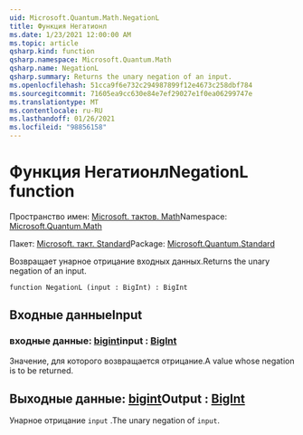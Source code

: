 ```yaml
---
uid: Microsoft.Quantum.Math.NegationL
title: Функция Негатионл
ms.date: 1/23/2021 12:00:00 AM
ms.topic: article
qsharp.kind: function
qsharp.namespace: Microsoft.Quantum.Math
qsharp.name: NegationL
qsharp.summary: Returns the unary negation of an input.
ms.openlocfilehash: 51cca9f6e732c294987899f12e4673c258dbf784
ms.sourcegitcommit: 71605ea9cc630e84e7ef29027e1f0ea06299747e
ms.translationtype: MT
ms.contentlocale: ru-RU
ms.lasthandoff: 01/26/2021
ms.locfileid: "98856158"
---
```

# <a name="negationl-function"></a><span data-ttu-id="c5998-102">Функция Негатионл</span><span class="sxs-lookup"><span data-stu-id="c5998-102">NegationL function</span></span>

<span data-ttu-id="c5998-103">Пространство имен: [Microsoft. тактов. Math](xref:Microsoft.Quantum.Math)</span><span class="sxs-lookup"><span data-stu-id="c5998-103">Namespace: [Microsoft.Quantum.Math](xref:Microsoft.Quantum.Math)</span></span>

<span data-ttu-id="c5998-104">Пакет: [Microsoft. такт. Standard](https://nuget.org/packages/Microsoft.Quantum.Standard)</span><span class="sxs-lookup"><span data-stu-id="c5998-104">Package: [Microsoft.Quantum.Standard](https://nuget.org/packages/Microsoft.Quantum.Standard)</span></span>


<span data-ttu-id="c5998-105">Возвращает унарное отрицание входных данных.</span><span class="sxs-lookup"><span data-stu-id="c5998-105">Returns the unary negation of an input.</span></span>

```qsharp
function NegationL (input : BigInt) : BigInt
```


## <a name="input"></a><span data-ttu-id="c5998-106">Входные данные</span><span class="sxs-lookup"><span data-stu-id="c5998-106">Input</span></span>

### <a name="input--bigint"></a><span data-ttu-id="c5998-107">входные данные: [bigint](xref:microsoft.quantum.lang-ref.bigint)</span><span class="sxs-lookup"><span data-stu-id="c5998-107">input : [BigInt](xref:microsoft.quantum.lang-ref.bigint)</span></span>

<span data-ttu-id="c5998-108">Значение, для которого возвращается отрицание.</span><span class="sxs-lookup"><span data-stu-id="c5998-108">A value whose negation is to be returned.</span></span>



## <a name="output--bigint"></a><span data-ttu-id="c5998-109">Выходные данные: [bigint](xref:microsoft.quantum.lang-ref.bigint)</span><span class="sxs-lookup"><span data-stu-id="c5998-109">Output : [BigInt](xref:microsoft.quantum.lang-ref.bigint)</span></span>

<span data-ttu-id="c5998-110">Унарное отрицание `input` .</span><span class="sxs-lookup"><span data-stu-id="c5998-110">The unary negation of `input`.</span></span>
